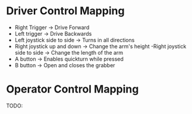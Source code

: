 # Driver Control Mapping
- Right Trigger -> Drive Forward
- Left trigger -> Drive Backwards
- Left joystick side to side -> Turns in all directions
- Right joystick up and down -> Change the arm's height
-Right joystick side to side -> Change the length of the arm
- A button ->  Enables quickturn while pressed
- B button -> Open and closes the grabber



# Operator Control Mapping

TODO:
